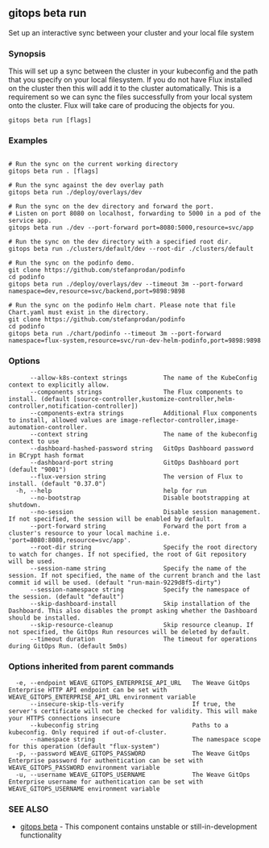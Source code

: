 ## gitops beta run

Set up an interactive sync between your cluster and your local file system

### Synopsis

This will set up a sync between the cluster in your kubeconfig and the path that you specify on your local filesystem.  If you do not have Flux installed on the cluster then this will add it to the cluster automatically.  This is a requirement so we can sync the files successfully from your local system onto the cluster.  Flux will take care of producing the objects for you.

```
gitops beta run [flags]
```

### Examples

```

# Run the sync on the current working directory
gitops beta run . [flags]

# Run the sync against the dev overlay path
gitops beta run ./deploy/overlays/dev

# Run the sync on the dev directory and forward the port.
# Listen on port 8080 on localhost, forwarding to 5000 in a pod of the service app.
gitops beta run ./dev --port-forward port=8080:5000,resource=svc/app

# Run the sync on the dev directory with a specified root dir.
gitops beta run ./clusters/default/dev --root-dir ./clusters/default

# Run the sync on the podinfo demo.
git clone https://github.com/stefanprodan/podinfo
cd podinfo
gitops beta run ./deploy/overlays/dev --timeout 3m --port-forward namespace=dev,resource=svc/backend,port=9898:9898

# Run the sync on the podinfo Helm chart. Please note that file Chart.yaml must exist in the directory.
git clone https://github.com/stefanprodan/podinfo
cd podinfo
gitops beta run ./chart/podinfo --timeout 3m --port-forward namespace=flux-system,resource=svc/run-dev-helm-podinfo,port=9898:9898
```

### Options

```
      --allow-k8s-context strings          The name of the KubeConfig context to explicitly allow.
      --components strings                 The Flux components to install. (default [source-controller,kustomize-controller,helm-controller,notification-controller])
      --components-extra strings           Additional Flux components to install, allowed values are image-reflector-controller,image-automation-controller.
      --context string                     The name of the kubeconfig context to use
      --dashboard-hashed-password string   GitOps Dashboard password in BCrypt hash format
      --dashboard-port string              GitOps Dashboard port (default "9001")
      --flux-version string                The version of Flux to install. (default "0.37.0")
  -h, --help                               help for run
      --no-bootstrap                       Disable bootstrapping at shutdown.
      --no-session                         Disable session management. If not specified, the session will be enabled by default.
      --port-forward string                Forward the port from a cluster's resource to your local machine i.e. 'port=8080:8080,resource=svc/app'.
      --root-dir string                    Specify the root directory to watch for changes. If not specified, the root of Git repository will be used.
      --session-name string                Specify the name of the session. If not specified, the name of the current branch and the last commit id will be used. (default "run-main-9229d8f5-dirty")
      --session-namespace string           Specify the namespace of the session. (default "default")
      --skip-dashboard-install             Skip installation of the Dashboard. This also disables the prompt asking whether the Dashboard should be installed.
      --skip-resource-cleanup              Skip resource cleanup. If not specified, the GitOps Run resources will be deleted by default.
      --timeout duration                   The timeout for operations during GitOps Run. (default 5m0s)
```

### Options inherited from parent commands

```
  -e, --endpoint WEAVE_GITOPS_ENTERPRISE_API_URL   The Weave GitOps Enterprise HTTP API endpoint can be set with WEAVE_GITOPS_ENTERPRISE_API_URL environment variable
      --insecure-skip-tls-verify                   If true, the server's certificate will not be checked for validity. This will make your HTTPS connections insecure
      --kubeconfig string                          Paths to a kubeconfig. Only required if out-of-cluster.
      --namespace string                           The namespace scope for this operation (default "flux-system")
  -p, --password WEAVE_GITOPS_PASSWORD             The Weave GitOps Enterprise password for authentication can be set with WEAVE_GITOPS_PASSWORD environment variable
  -u, --username WEAVE_GITOPS_USERNAME             The Weave GitOps Enterprise username for authentication can be set with WEAVE_GITOPS_USERNAME environment variable
```

### SEE ALSO

* [gitops beta](gitops_beta.md)	 - This component contains unstable or still-in-development functionality

